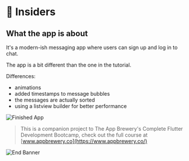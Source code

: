 # 💬 Insiders

## What the app is about

It's a modern-ish messaging app where users can sign up and log in to chat.

The app is a bit different than the one in the tutorial.

Differences:
- animations
- added timestamps to message bubbles
- the messages are actually sorted
- using a listview builder for better performance

![Finished App](https://github.com/londonappbrewery/Images/blob/master/flash_chat_flutter_demo.gif)

>This is a companion project to The App Brewery's Complete Flutter Development Bootcamp, check out the full course at [www.appbrewery.co](https://www.appbrewery.co/)

![End Banner](https://github.com/londonappbrewery/Images/blob/master/readme-end-banner.png)
